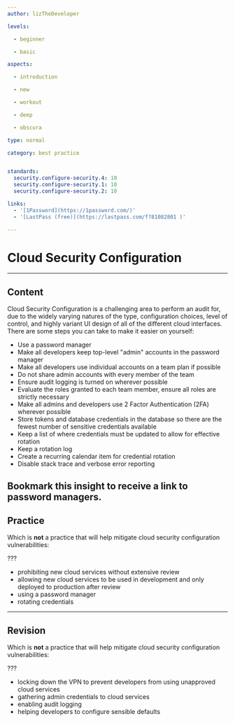 ```yaml
---
author: lizTheDeveloper

levels:

  - beginner

  - basic

aspects:

  - introduction

  - new

  - workout

  - deep

  - obscura

type: normal

category: best practice


standards:
  security.configure-security.4: 10
  security.configure-security.1: 10
  security.configure-security.2: 10

links:
  - '[1Password](https://1password.com/)'
  - '[LastPass (free)](https://lastpass.com/f?81082801 )'

---
```


# Cloud Security Configuration

---
## Content

Cloud Security Configuration is a challenging area to perform an audit for, due to the widely varying natures of the type, configuration choices, level of control, and highly variant UI design of all of the different cloud interfaces. There are some steps you can take to make it easier on yourself:

- Use a password manager
- Make all developers keep top-level "admin" accounts in the password manager
- Make all developers use individual accounts on a team plan if possible
- Do not share admin accounts with every member of the team
- Ensure audit logging is turned on wherever possible
- Evaluate the roles granted to each team member, ensure all roles are strictly necessary
- Make all admins and developers use 2 Factor Authentication (2FA) wherever possible
- Store tokens and database credentials in the database so there are the fewest number of sensitive credentials available
- Keep a list of where credentials must be updated to allow for effective rotation
- Keep a rotation log
- Create a recurring calendar item for credential rotation
- Disable stack trace and verbose error reporting

Bookmark this insight to receive a link to password managers.
---
## Practice

Which is **not** a practice that will help mitigate cloud security configuration vulnerabilities:

???

* prohibiting new cloud services without extensive review
* allowing new cloud services to be used in development and only deployed to production after review
* using a password manager
* rotating credentials

---
## Revision

Which is **not** a practice that will help mitigate cloud security configuration vulnerabilities:

???

* locking down the VPN to prevent developers from using unapproved cloud services
* gathering admin credentials to cloud services
* enabling audit logging
* helping developers to configure sensible defaults
